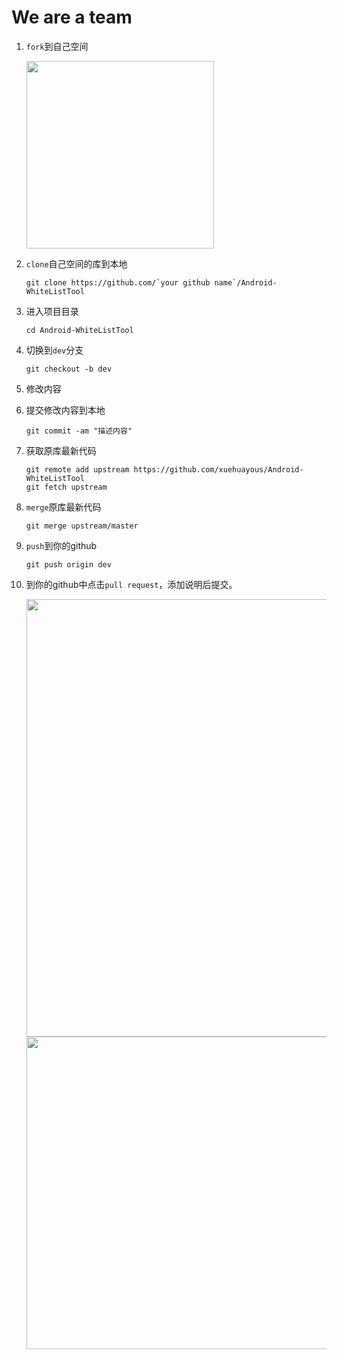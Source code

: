 # We are a team

1. `fork`到自己空间

    <img src="https://raw.githubusercontent.com/xuehuayous/Android-WhiteListTool/master/art/fork.png" width="300" />
    
2. `clone`自己空间的库到本地
    ```
    git clone https://github.com/`your github name`/Android-WhiteListTool

    ```
    
3. 进入项目目录

    ```
    cd Android-WhiteListTool
    ```
    
4. 切换到`dev`分支

    ```
    git checkout -b dev
    ```
    
5. 修改内容

6. 提交修改内容到本地

    ```
    git commit -am "描述内容"
    ```
    
7. 获取原库最新代码

    ```
    git remote add upstream https://github.com/xuehuayous/Android-WhiteListTool
    git fetch upstream
    ```
    
8. `merge`原库最新代码

    ```
    git merge upstream/master
    ```
    
9. `push`到你的github

    ```
    git push origin dev
    ```
    
10. 到你的github中点击`pull request`，添加说明后提交。

    <img src="https://raw.githubusercontent.com/xuehuayous/Android-WhiteListTool/master/art/pull_request.png" width="700" />
    <img src="https://raw.githubusercontent.com/xuehuayous/Android-WhiteListTool/master/art/pull_request_2.png" width="500" />
   